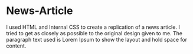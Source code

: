 # News-Article
I used HTML and Internal CSS to create a replication of a news article. I tried to get as closely as possible to the original design given to me. The paragraph text used is Lorem Ipsum to show the layout and hold space for content.  


